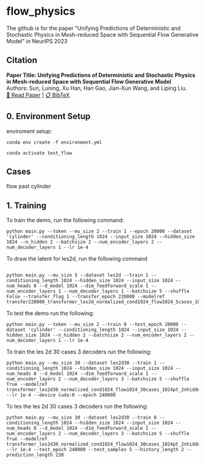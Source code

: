 # flow_physics

The github is for the paper "Unifying Predictions of Deterministic and Stochastic Physics in Mesh-reduced Space with Sequential Flow Generative Model" in NeurIPS 2023

## Citation
**Paper Title: Unifying Predictions of Deterministic and Stochastic Physics in Mesh-reduced Space with Sequential Flow Generative Model**  
Authors: Sun, Luning, Xu Han, Han Gao, Jian-Xun Wang, and Liping Liu.  
[📄 Read Paper](https://proceedings.neurips.cc/paper_files/paper/2023/file/bea78e2bb0abccc14404b24b90d9299f-Paper-Conference.pdf) | [📋 BibTeX](https://scholar.googleusercontent.com/scholar.bib?q=info:N2wmcyYrJGIJ:scholar.google.com/&output=citation&scisdr=CgIMqdJAEICAhIro-98:AAZF9b8AAAAAaDnu49-YPXlbH3dFmFp3o7P2cnI&scisig=AAZF9b8AAAAAaDnu43VlJuguUfmOasCOznHn-0c&scisf=4&ct=citation&cd=-1&hl=en)

## 0. Environment Setup

enviroment setup: 
```
conda env create -f environment.yml
```
```
conda activate test_flow
```
## Cases
flow past cylinder


## 1. Training
To train the demo, run the following command:
```
python main.py --token --mu_size 2 --train 1 --epoch 20000 --dataset 'cylinder' --conditioning_length 1024 --input_size 1024 --hidden_size 1024 --n_hidden 2 --batchsize 2 --num_encoder_layers 2 --num_decoder_layers 1 --lr 1e-4

```

To draw the latent for les2d, run the following command
```

python main.py --mu_size 5 --dataset les2d --train 1 --conditioning_length 1024 --hidden_size 1024 --input_size 1024 --num_heads 8 --d_model 1024 --dim_feedforward_scale 1 --num_encoder_layers 1 --num_decoder_layers 1 --batchsize 5 --shuffle False --transfer_flag 1 --transfer_epoch 220000 --modelref transfer220000_transformer_les2d_normalized_cond1024_flow1024_5cases_1024pt_2nhidden_heads8_dmodel024_dim_scale1_nencode1_ndecode1_batch

```

To test the demo run the following:

``` 
python main.py --token --mu_size 2 --train 0 --test_epoch 20000 --dataset 'cylinder' --conditioning_length 1024 --input_size 1024 --hidden_size 1024 --n_hidden 2 --batchsize 2 --num_encoder_layers 2 --num_decoder_layers 1 --lr 1e-4 
```


To train the les 2d 30 cases 3 decoders run the following:
```
python main.py --mu_size 30 --dataset les2d30 --train 1 --conditioning_length 1024 --hidden_size 1024 --input_size 1024 --num_heads 8 --d_model 1024 --dim_feedforward_scale 1 --num_encoder_layers 2 --num_decoder_layers 3 --batchsize 5 --shuffle True --modelref transformer_les2d30_normalized_cond1024_flow1024_30cases_1024pt_2nhidden_heads8_dmodel024_dim_scale1_nencode2_ndecode3_batch5 --lr 1e-4 --device cuda:0 --epoch 240000
```


To tes the les 2d 30 cases 3 decoders run the following:
```
python main.py --mu_size 30 --dataset les2d30 --train 0 --conditioning_length 1024 --hidden_size 1024 --input_size 1024 --num_heads 8 --d_model 1024 --dim_feedforward_scale 1 --num_encoder_layers 2 --num_decoder_layers 3 --batchsize 5 --shuffle True --modelref transformer_les2d30_normalized_cond1024_flow1024_30cases_1024pt_2nhidden_heads8_dmodel024_dim_scale1_nencode2_ndecode3_batch5 --lr 1e-4 --test_epoch 240000 --test_samples 5 --history_length 2 --prediction_length 238
```

